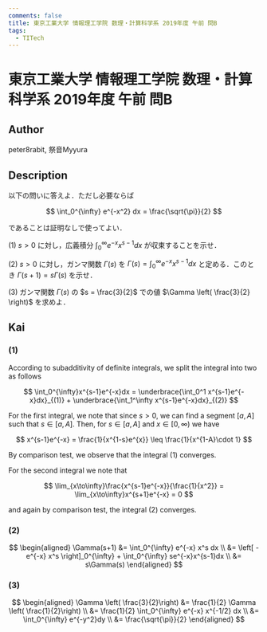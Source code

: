 ```yaml
---
comments: false
title: 東京工業大学 情報理工学院 数理・計算科学系 2019年度 午前 問B
tags:
  - TITech
---
```

# 東京工業大学 情報理工学院 数理・計算科学系 2019年度 午前 問B

## **Author**
peter8rabit, 祭音Myyura

## **Description**
以下の問いに答えよ．ただし必要ならば

$$
\int_0^{\infty} e^{-x^2} dx = \frac{\sqrt{\pi}}{2}
$$

であることは証明なしで使ってよい．

(1) $s > 0$ に対し，広義積分 $\int_0^{\infty}e^{-x}x^{s-1}dx$  が収束することを示せ．

(2) $s > 0$ に対し，ガンマ関数 $\Gamma(s)$ を $\Gamma(s) = \int_0^{\infty} e^{-x}x^{s-1}dx$ と定める．このとき $\Gamma(s+1) = s\Gamma(s)$ を示せ．

(3) ガンマ関数 $\Gamma(s)$ の $s = \frac{3}{2}$ での値 $\Gamma \left( \frac{3}{2} \right)$ を求めよ．

## **Kai**
### (1)
According to subadditivity of definite integrals, we split the integral into two as follows

$$
\int_0^{\infty}x^{s-1}e^{-x}dx = \underbrace{\int_0^1 x^{s-1}e^{-x}dx}_{(1)} + \underbrace{\int_1^\infty x^{s-1}e^{-x}dx}_{(2)}
$$

For the first integral, we note that since $s>0$, we can find a segment $[a,A]$ such that $s \in [a,A]$. Then, for $s \in [a,A]$ and $x \in [0, \infty)$ we have

$$
x^{s-1}e^{-x} = \frac{1}{x^{1-s}e^{x}} \leq \frac{1}{x^{1-A}\cdot 1}
$$

By comparison test, we observe that the integral (1) converges.

For the second integral we note that

$$
\lim_{x\to\infty}\frac{x^{s-1}e^{-x}}{\frac{1}{x^2}} = \lim_{x\to\infty}x^{s+1}e^{-x} = 0
$$

and again by comparison test, the integral (2) converges.

### (2)

$$
\begin{aligned}
\Gamma(s+1) &= \int_0^{\infty} e^{-x} x^s dx \\
&= \left[ -e^{-x} x^s \right]_0^{\infty} + \int_0^{\infty} se^{-x}x^{s-1}dx \\
&= s\Gamma(s)
\end{aligned}
$$

### (3)

$$
\begin{aligned}
\Gamma \left( \frac{3}{2}\right) &= \frac{1}{2} \Gamma \left( \frac{1}{2}\right) \\
&= \frac{1}{2} \int_0^{\infty} e^{-x} x^{-1/2} dx \\
&= \int_0^{\infty} e^{-y^2}dy \\
&= \frac{\sqrt{\pi}}{2}
\end{aligned}
$$